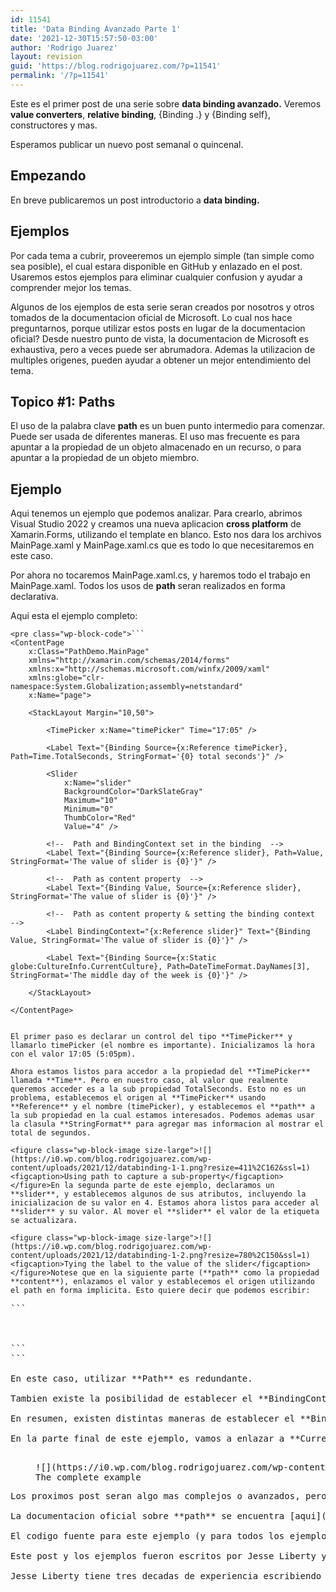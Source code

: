 ```yaml
---
id: 11541
title: 'Data Binding Avanzado Parte 1'
date: '2021-12-30T15:57:50-03:00'
author: 'Rodrigo Juarez'
layout: revision
guid: 'https://blog.rodrigojuarez.com/?p=11541'
permalink: '/?p=11541'
---
```


Este es el primer post de una serie sobre **data binding avanzado.** Veremos **value converters**, **relative binding**, {Binding .} y {Binding self}, constructores y mas.

Esperamos publicar un nuevo post semanal o quincenal.

## Empezando

En breve publicaremos un post introductorio a **data binding.**

## Ejemplos

Por cada tema a cubrir, proveeremos un ejemplo simple (tan simple como sea posible), el cual estara disponible en GitHub y enlazado en el post. Usaremos estos ejemplos para eliminar cualquier confusion y ayudar a comprender mejor los temas.

Algunos de los ejemplos de esta serie seran creados por nosotros y otros tomados de la documentacion oficial de Microsoft. Lo cual nos hace preguntarnos, porque utilizar estos posts en lugar de la documentacion oficial? Desde nuestro punto de vista, la documentacion de Microsoft es exhaustiva, pero a veces puede ser abrumadora. Ademas la utilizacion de multiples origenes, pueden ayudar a obtener un mejor entendimiento del tema.

## Topico #1: Paths

El uso de la palabra clave **path** es un buen punto intermedio para comenzar. Puede ser usada de diferentes maneras. El uso mas frecuente es para apuntar a la propiedad de un objeto almacenado en un recurso, o para apuntar a la propiedad de un objeto miembro.

## Ejemplo

Aqui tenemos un ejemplo que podemos analizar. Para crearlo, abrimos Visual Studio 2022 y creamos una nueva aplicacion **cross platform** de Xamarin.Forms, utilizando el template en blanco. Esto nos dara los archivos MainPage.xaml y MainPage.xaml.cs que es todo lo que necesitaremos en este caso.

Por ahora no tocaremos MainPage.xaml.cs, y haremos todo el trabajo en MainPage.xaml. Todos los usos de **path** seran realizados en forma declarativa.

Aqui esta el ejemplo completo:

```
<pre class="wp-block-code">```
<ContentPage
	x:Class="PathDemo.MainPage"
	xmlns="http://xamarin.com/schemas/2014/forms"
	xmlns:x="http://schemas.microsoft.com/winfx/2009/xaml"
	xmlns:globe="clr-namespace:System.Globalization;assembly=netstandard"
	x:Name="page">

	<StackLayout Margin="10,50">

		<TimePicker x:Name="timePicker" Time="17:05" />

		<Label Text="{Binding Source={x:Reference timePicker}, Path=Time.TotalSeconds, StringFormat='{0} total seconds'}" />

		<Slider
			x:Name="slider"
			BackgroundColor="DarkSlateGray"
			Maximum="10"
			Minimum="0"
			ThumbColor="Red"
			Value="4" />

		<!--  Path and BindingContext set in the binding  -->
		<Label Text="{Binding Source={x:Reference slider}, Path=Value, StringFormat='The value of slider is {0}'}" />

		<!--  Path as content property  -->
		<Label Text="{Binding Value, Source={x:Reference slider}, StringFormat='The value of slider is {0}'}" />

		<!--  Path as content property & setting the binding context  -->
		<Label BindingContext="{x:Reference slider}" Text="{Binding Value, StringFormat='The value of slider is {0}'}" />

		<Label Text="{Binding Source={x:Static globe:CultureInfo.CurrentCulture}, Path=DateTimeFormat.DayNames[3], StringFormat='The middle day of the week is {0}'}" />

	</StackLayout>

</ContentPage>

```
```

El primer paso es declarar un control del tipo **TimePicker** y llamarlo timePicker (el nombre es importante). Inicializamos la hora con el valor 17:05 (5:05pm).

Ahora estamos listos para accedor a la propiedad del **TimePicker** llamada **Time**. Pero en nuestro caso, al valor que realmente queremos acceder es a la sub propiedad TotalSeconds. Esto no es un problema, establecemos el origen al **TimePicker** usando **Reference** y el nombre (timePicker), y establecemos el **path** a la sub propiedad en la cual estamos interesados. Podemos ademas usar la clasula **StringFormat** para agregar mas informacion al mostrar el total de segundos.

<figure class="wp-block-image size-large">![](https://i0.wp.com/blog.rodrigojuarez.com/wp-content/uploads/2021/12/databinding-1-1.png?resize=411%2C162&ssl=1)<figcaption>Using path to capture a sub-property</figcaption></figure>En la segunda parte de este ejemplo, declaramos un **slider**, y establecemos algunos de sus atributos, incluyendo la inicializacion de su valor en 4. Estamos ahora listos para acceder al **slider** y su valor. Al mover el **slider** el valor de la etiqueta se actualizara.

<figure class="wp-block-image size-large">![](https://i0.wp.com/blog.rodrigojuarez.com/wp-content/uploads/2021/12/databinding-1-2.png?resize=780%2C150&ssl=1)<figcaption>Tying the label to the value of the slider</figcaption></figure>Notese que en la siguiente parte (**path** como la propiedad **content**), enlazamos el valor y establecemos el origen utilizando el path en forma implicita. Esto quiere decir que podemos escribir:

```
<pre class="wp-block-code">```
<!--  Path as content property  -->
<Label Text="{Binding Value, Source={x:Reference slider}, StringFormat='The value of slider is {0}'}" />

```
```

En este caso, utilizar **Path** es redundante.

Tambien existe la posibilidad de establecer el **BindingContext** en forma explicita al **slider**, en lugar de utilizar la propiedad **Source** del **binding.**

En resumen, existen distintas maneras de establecer el **BindingContext**, las cuales revisaremos en un futuro post introductorio.

En la parte final de este ejemplo, vamos a enlazar a **CurrentCulture** para lo cual utilizaremos un indice. Prestemos atencion, ya que no es evidente que podemos hacer lo siguiente:

<figure class="wp-block-image size-large">![](https://i0.wp.com/blog.rodrigojuarez.com/wp-content/uploads/2021/12/databinding-1-3.png?resize=782%2C344&ssl=1)<figcaption>The complete example</figcaption></figure>Los proximos post seran algo mas complejos o avanzados, pero queriamos empezar con algo mas sencillo.

La documentacion oficial sobre **path** se encuentra [aqui](https://docs.microsoft.com/en-us/xamarin/xamarin-forms/app-fundamentals/data-binding/binding-path).

El codigo fuente para este ejemplo (y para todos los ejemplos de esta serie) se encuentra [aqui](https://github.com/XamEsp/XFDataBinding).

Este post y los ejemplos fueron escritos por Jesse Liberty y Rodrigo Juarez.

Jesse Liberty tiene tres decadas de experiencia escribiendo y entregando proyectos de software y ha escrito dos docenas de libros y unas cuantas docenas de cursos en Pluralsight y LinkedIn Learning. Ha sido Senior Technical Evangelist en Microsoft, Distinguished Software Engineer en AT&amp;T, VP en Information Services para Citibank y Software Architect en PBS. El es un Xamarin Certified Mobile Developer, Xamarin MVP y Microsoft MVP. Lo podemos encontrar en [Jesse Liberty](https://jesseliberty.com/).